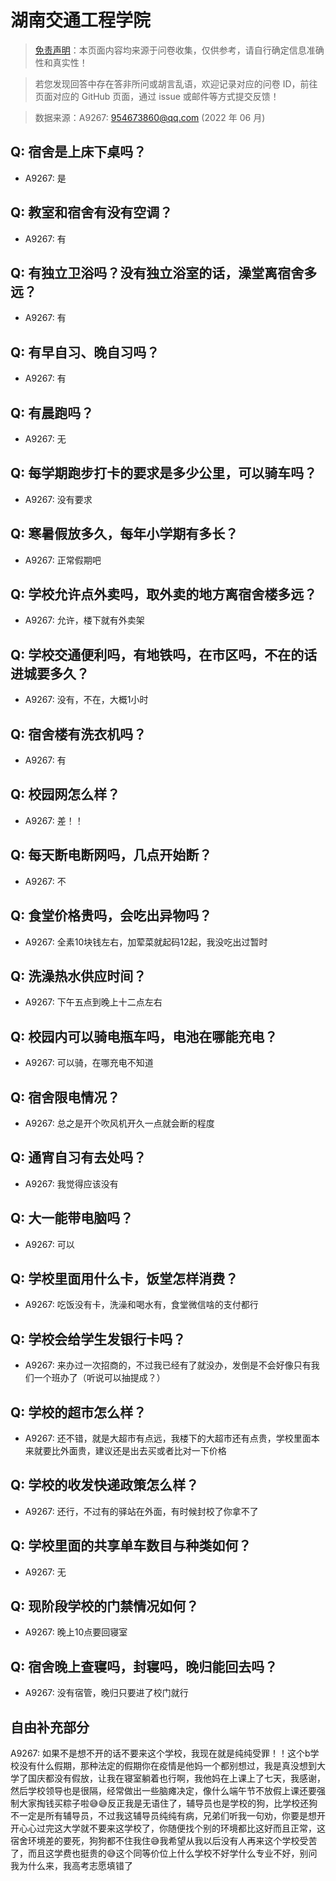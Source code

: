 # 湖南交通工程学院

> [免责声明](https://colleges.chat/#_3)：本页面内容均来源于问卷收集，仅供参考，请自行确定信息准确性和真实性！

> 若您发现回答中存在答非所问或胡言乱语，欢迎记录对应的问卷 ID，前往页面对应的 GitHub 页面，通过 issue 或邮件等方式提交反馈！

> 数据来源：A9267: 954673860@qq.com (2022 年 06 月)

## Q: 宿舍是上床下桌吗？

- A9267: 是

## Q: 教室和宿舍有没有空调？

- A9267: 有

## Q: 有独立卫浴吗？没有独立浴室的话，澡堂离宿舍多远？

- A9267: 有

## Q: 有早自习、晚自习吗？

- A9267: 有

## Q: 有晨跑吗？

- A9267: 无

## Q: 每学期跑步打卡的要求是多少公里，可以骑车吗？

- A9267: 没有要求

## Q: 寒暑假放多久，每年小学期有多长？

- A9267: 正常假期吧

## Q: 学校允许点外卖吗，取外卖的地方离宿舍楼多远？

- A9267: 允许，楼下就有外卖架

## Q: 学校交通便利吗，有地铁吗，在市区吗，不在的话进城要多久？

- A9267: 没有，不在，大概1小时

## Q: 宿舍楼有洗衣机吗？

- A9267: 有

## Q: 校园网怎么样？

- A9267: 差！！

## Q: 每天断电断网吗，几点开始断？

- A9267: 不

## Q: 食堂价格贵吗，会吃出异物吗？

- A9267: 全素10块钱左右，加荤菜就起码12起，我没吃出过暂时

## Q: 洗澡热水供应时间？

- A9267: 下午五点到晚上十二点左右

## Q: 校园内可以骑电瓶车吗，电池在哪能充电？

- A9267: 可以骑，在哪充电不知道

## Q: 宿舍限电情况？

- A9267: 总之是开个吹风机开久一点就会断的程度

## Q: 通宵自习有去处吗？

- A9267: 我觉得应该没有

## Q: 大一能带电脑吗？

- A9267: 可以

## Q: 学校里面用什么卡，饭堂怎样消费？

- A9267: 吃饭没有卡，洗澡和喝水有，食堂微信啥的支付都行

## Q: 学校会给学生发银行卡吗？

- A9267: 来办过一次招商的，不过我已经有了就没办，发倒是不会好像只有我们一个班办了（听说可以抽提成？）

## Q: 学校的超市怎么样？

- A9267: 还不错，就是大超市有点远，我楼下的大超市还有点贵，学校里面本来就要比外面贵，建议还是出去买或者比对一下价格

## Q: 学校的收发快递政策怎么样？

- A9267: 还行，不过有的驿站在外面，有时候封校了你拿不了

## Q: 学校里面的共享单车数目与种类如何？

- A9267: 无

## Q: 现阶段学校的门禁情况如何？

- A9267: 晚上10点要回寝室

## Q: 宿舍晚上查寝吗，封寝吗，晚归能回去吗？

- A9267: 没有宿管，晚归只要进了校门就行

## 自由补充部分

A9267: 如果不是想不开的话不要来这个学校，我现在就是纯纯受罪！！这个b学校没有什么假期，那种法定的假期你在疫情是他妈一个都别想过，我是真没想到大学了国庆都没有假放，让我在寝室躺着也行啊，我他妈在上课上了七天，我感谢，然后学校领导也是很隔，经常做出一些脑瘫决定，像什么端午节不放假上课还要强制大家掏钱买粽子啦😅😅反正我是无语住了，辅导员也是学校的狗，比学校还狗不一定是所有辅导员，不过我这辅导员纯纯有病，兄弟们听我一句劝，你要是想开开心心过完这大学就不要来这学校了，你随便找个别的环境都比这好而且正常，这宿舍环境差的要死，狗狗都不住我住😅我希望从我以后没有人再来这个学校受苦了，而且这学费也挺贵的😅这个同等价位上什么学校不好学什么专业不好，别问我为什么来，我高考志愿填错了
